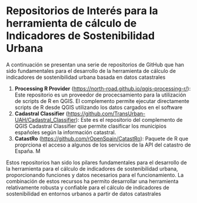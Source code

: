 # Repositorios de Interés para la herramienta de cálculo de Indicadores de Sostenibilidad Urbana
A continuación se presentan una serie de repositorios de GitHub que han sido fundamentales para el desarrollo de la herramienta de cálculo de indicadores de sostenibilidad urbana basada en datos catastrales

1. **Processing R Provider** (https://north-road.github.io/qgis-processing-r/): Este repositorio es un proveedor de procecsamiento para la utilización de scripts de R en QGIS. El complemento permite ejecutar directamente scripts de R desde QGIS utilizando los datos cargados en el software
2. **Cadastral Classifier** (https://github.com/TransUrban-UAH/Cadastral_Classifier): Este es el repositorio del complemento de QGIS Cadastral Classifier que permite clasificar los municipios españoles según la información catastral. 
3. **CatastRo** (https://github.com/rOpenSpain/CatastRo): Paquete de R que proprciona el acceso a algunos de los servicios de la API del catastro de España. M

Estos repositorios han sido los pilares fundamentales para el desarrollo de la herramienta para el cálculo de indicadores de sostenibilidad urbana, proporcionando funciones y datos necesarios para el funcionamiento. La combinación de estos recursos ha permito desarrollar una herramienta relativamente robusta y confiable para el cálculo de indicadores de sostenibilidad en entornos urbanos a partir de datos catastrales
